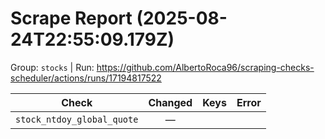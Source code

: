 # Scrape Report (2025-08-24T22:55:09.179Z)

Group: `stocks`  |  Run: https://github.com/AlbertoRoca96/scraping-checks-scheduler/actions/runs/17194817522

| Check | Changed | Keys | Error |
|---|:---:|:--|:--|
| `stock_ntdoy_global_quote` | — |  |  |
